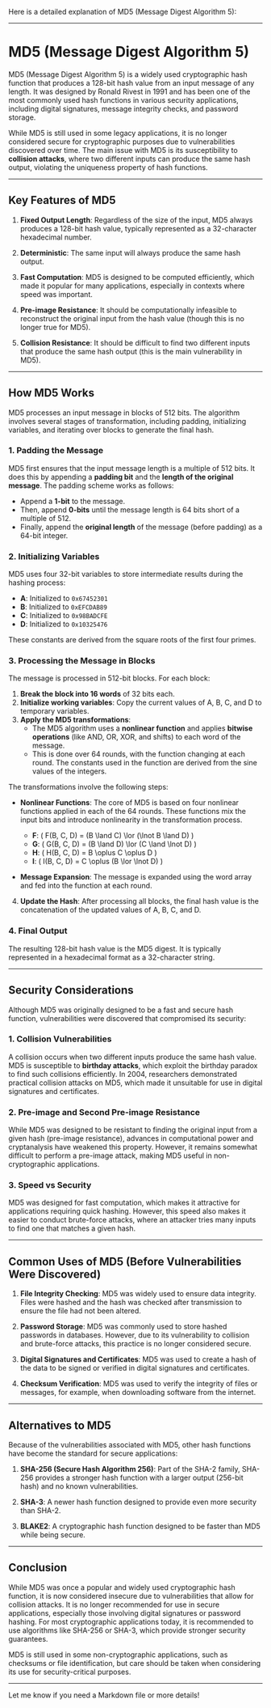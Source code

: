 Here is a detailed explanation of MD5 (Message Digest Algorithm 5):

---

# MD5 (Message Digest Algorithm 5)

MD5 (Message Digest Algorithm 5) is a widely used cryptographic hash function that produces a 128-bit hash value from an input message of any length. It was designed by Ronald Rivest in 1991 and has been one of the most commonly used hash functions in various security applications, including digital signatures, message integrity checks, and password storage.

While MD5 is still used in some legacy applications, it is no longer considered secure for cryptographic purposes due to vulnerabilities discovered over time. The main issue with MD5 is its susceptibility to **collision attacks**, where two different inputs can produce the same hash output, violating the uniqueness property of hash functions.

---

## Key Features of MD5

1. **Fixed Output Length**: Regardless of the size of the input, MD5 always produces a 128-bit hash value, typically represented as a 32-character hexadecimal number.
   
2. **Deterministic**: The same input will always produce the same hash output.

3. **Fast Computation**: MD5 is designed to be computed efficiently, which made it popular for many applications, especially in contexts where speed was important.

4. **Pre-image Resistance**: It should be computationally infeasible to reconstruct the original input from the hash value (though this is no longer true for MD5).

5. **Collision Resistance**: It should be difficult to find two different inputs that produce the same hash output (this is the main vulnerability in MD5).

---

## How MD5 Works

MD5 processes an input message in blocks of 512 bits. The algorithm involves several stages of transformation, including padding, initializing variables, and iterating over blocks to generate the final hash.

### 1. Padding the Message

MD5 first ensures that the input message length is a multiple of 512 bits. It does this by appending a **padding bit** and the **length of the original message**. The padding scheme works as follows:

- Append a **1-bit** to the message.
- Then, append **0-bits** until the message length is 64 bits short of a multiple of 512.
- Finally, append the **original length** of the message (before padding) as a 64-bit integer.

### 2. Initializing Variables

MD5 uses four 32-bit variables to store intermediate results during the hashing process:

- **A**: Initialized to `0x67452301`
- **B**: Initialized to `0xEFCDAB89`
- **C**: Initialized to `0x98BADCFE`
- **D**: Initialized to `0x10325476`

These constants are derived from the square roots of the first four primes.

### 3. Processing the Message in Blocks

The message is processed in 512-bit blocks. For each block:

1. **Break the block into 16 words** of 32 bits each.
2. **Initialize working variables**: Copy the current values of A, B, C, and D to temporary variables.
3. **Apply the MD5 transformations**:
   - The MD5 algorithm uses a **nonlinear function** and applies **bitwise operations** (like AND, OR, XOR, and shifts) to each word of the message.
   - This is done over 64 rounds, with the function changing at each round. The constants used in the function are derived from the sine values of the integers.

The transformations involve the following steps:

- **Nonlinear Functions**: The core of MD5 is based on four nonlinear functions applied in each of the 64 rounds. These functions mix the input bits and introduce nonlinearity in the transformation process.
  - **F**: \( F(B, C, D) = (B \land C) \lor (\lnot B \land D) \)
  - **G**: \( G(B, C, D) = (B \land D) \lor (C \land \lnot D) \)
  - **H**: \( H(B, C, D) = B \oplus C \oplus D \)
  - **I**: \( I(B, C, D) = C \oplus (B \lor \lnot D) \)

- **Message Expansion**: The message is expanded using the word array and fed into the function at each round.

4. **Update the Hash**: After processing all blocks, the final hash value is the concatenation of the updated values of A, B, C, and D.

### 4. Final Output

The resulting 128-bit hash value is the MD5 digest. It is typically represented in a hexadecimal format as a 32-character string.

---

## Security Considerations

Although MD5 was originally designed to be a fast and secure hash function, vulnerabilities were discovered that compromised its security:

### 1. **Collision Vulnerabilities**
A collision occurs when two different inputs produce the same hash value. MD5 is susceptible to **birthday attacks**, which exploit the birthday paradox to find such collisions efficiently. In 2004, researchers demonstrated practical collision attacks on MD5, which made it unsuitable for use in digital signatures and certificates.

### 2. **Pre-image and Second Pre-image Resistance**
While MD5 was designed to be resistant to finding the original input from a given hash (pre-image resistance), advances in computational power and cryptanalysis have weakened this property. However, it remains somewhat difficult to perform a pre-image attack, making MD5 useful in non-cryptographic applications.

### 3. **Speed vs Security**
MD5 was designed for fast computation, which makes it attractive for applications requiring quick hashing. However, this speed also makes it easier to conduct brute-force attacks, where an attacker tries many inputs to find one that matches a given hash.

---

## Common Uses of MD5 (Before Vulnerabilities Were Discovered)

1. **File Integrity Checking**: MD5 was widely used to ensure data integrity. Files were hashed and the hash was checked after transmission to ensure the file had not been altered.
   
2. **Password Storage**: MD5 was commonly used to store hashed passwords in databases. However, due to its vulnerability to collision and brute-force attacks, this practice is no longer considered secure.

3. **Digital Signatures and Certificates**: MD5 was used to create a hash of the data to be signed or verified in digital signatures and certificates.

4. **Checksum Verification**: MD5 was used to verify the integrity of files or messages, for example, when downloading software from the internet.

---

## Alternatives to MD5

Because of the vulnerabilities associated with MD5, other hash functions have become the standard for secure applications:

1. **SHA-256 (Secure Hash Algorithm 256)**: Part of the SHA-2 family, SHA-256 provides a stronger hash function with a larger output (256-bit hash) and no known vulnerabilities.

2. **SHA-3**: A newer hash function designed to provide even more security than SHA-2.

3. **BLAKE2**: A cryptographic hash function designed to be faster than MD5 while being secure.

---

## Conclusion

While MD5 was once a popular and widely used cryptographic hash function, it is now considered insecure due to vulnerabilities that allow for collision attacks. It is no longer recommended for use in secure applications, especially those involving digital signatures or password hashing. For most cryptographic applications today, it is recommended to use algorithms like SHA-256 or SHA-3, which provide stronger security guarantees. 

MD5 is still used in some non-cryptographic applications, such as checksums or file identification, but care should be taken when considering its use for security-critical purposes.

---

Let me know if you need a Markdown file or more details!